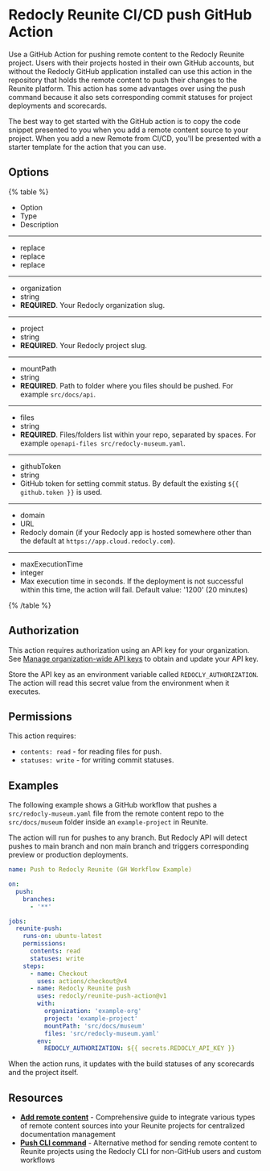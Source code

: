 # Redocly Reunite CI/CD push GitHub Action

Use a GitHub Action for pushing remote content to the Redocly Reunite project.
Users with their projects hosted in their own GitHub accounts, but without the Redocly GitHub application installed can use this action in the repository that holds the remote content to push their changes to the Reunite platform.
This action has some advantages over using the push command because it also sets corresponding commit statuses for project deployments and scorecards.

The best way to get started with the GitHub action is to copy the code snippet presented to you when you add a remote content source to your project.
When you add a new Remote from CI/CD, you'll be presented with a starter template for the action that you can use.

## Options

{% table %}

- Option
- Type
- Description

---

- replace
- replace
- replace

---

- organization
- string
- **REQUIRED**.
  Your Redocly organization slug.

---

- project
- string
- **REQUIRED**.
  Your Redocly project slug.

---

- mountPath
- string
- **REQUIRED**.
  Path to folder where you files should be pushed.
  For example `src/docs/api`.

---

- files
- string
- **REQUIRED**.
  Files/folders list within your repo, separated by spaces.
  For example `openapi-files src/redocly-museum.yaml`.

---

- githubToken
- string
- GitHub token for setting commit status.
  By default the existing `${{ github.token }}` is used.

---

- domain
- URL
- Redocly domain (if your Redocly app is hosted somewhere other than the default at `https://app.cloud.redocly.com`).

---

- maxExecutionTime
- integer
- Max execution time in seconds.
  If the deployment is not successful within this time, the action will fail.
  Default value: '1200' (20 minutes)

{% /table %}

## Authorization

This action requires authorization using an API key for your organization.
See [Manage organization-wide API keys](../../organization/api-keys.md) to obtain and update your API key.

Store the API key as an environment variable called `REDOCLY_AUTHORIZATION`.
The action will read this secret value from the environment when it executes.

## Permissions

This action requires:
- `contents: read` - for reading files for push.
- `statuses: write` - for writing commit statuses.

## Examples

The following example shows a GitHub workflow that pushes a `src/redocly-museum.yaml` file from the remote content repo
to the `src/docs/museum` folder inside an `example-project` in Reunite.

The action will run for pushes to any branch.
But Redocly API will detect pushes to main branch and non main branch and triggers corresponding preview or production deployments.


```yaml {% title=".github/workflows/redocly-push.yaml" %}
name: Push to Redocly Reunite (GH Workflow Example)

on:
  push:
    branches:
      - '**'

jobs:
  reunite-push:
    runs-on: ubuntu-latest
    permissions:
      contents: read
      statuses: write
    steps:
      - name: Checkout
        uses: actions/checkout@v4
      - name: Redocly Reunite push
        uses: redocly/reunite-push-action@v1
        with:
          organization: 'example-org'
          project: 'example-project'
          mountPath: 'src/docs/museum'
          files: 'src/redocly-museum.yaml'
        env:
          REDOCLY_AUTHORIZATION: ${{ secrets.REDOCLY_API_KEY }}
```

When the action runs, it updates with the build statuses of any scorecards and the project itself.

## Resources

- **[Add remote content](./index.md)** - Comprehensive guide to integrate various types of remote content sources into your Reunite projects for centralized documentation management
- **[Push CLI command](https://redocly.com/docs/cli/commands/push)** - Alternative method for sending remote content to Reunite projects using the Redocly CLI for non-GitHub users and custom workflows

